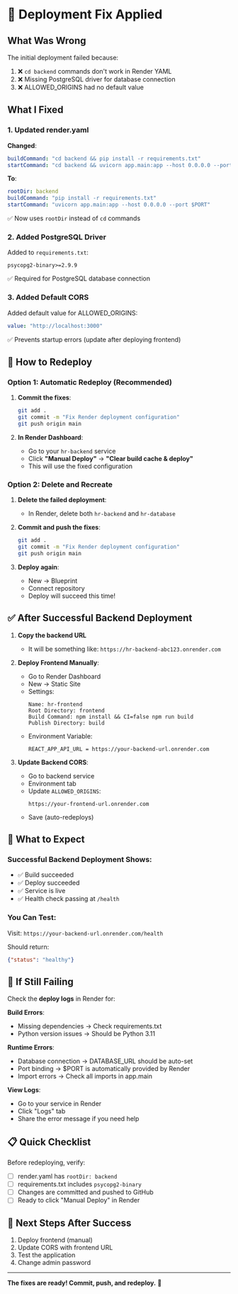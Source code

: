 # 🔧 Deployment Fix Applied

## What Was Wrong

The initial deployment failed because:
1. ❌ `cd backend` commands don't work in Render YAML
2. ❌ Missing PostgreSQL driver for database connection
3. ❌ ALLOWED_ORIGINS had no default value

## What I Fixed

### 1. Updated render.yaml
**Changed**:
```yaml
buildCommand: "cd backend && pip install -r requirements.txt"
startCommand: "cd backend && uvicorn app.main:app --host 0.0.0.0 --port $PORT"
```

**To**:
```yaml
rootDir: backend
buildCommand: "pip install -r requirements.txt"
startCommand: "uvicorn app.main:app --host 0.0.0.0 --port $PORT"
```

✅ Now uses `rootDir` instead of `cd` commands

### 2. Added PostgreSQL Driver
Added to `requirements.txt`:
```
psycopg2-binary>=2.9.9
```

✅ Required for PostgreSQL database connection

### 3. Added Default CORS
Added default value for ALLOWED_ORIGINS:
```yaml
value: "http://localhost:3000"
```

✅ Prevents startup errors (update after deploying frontend)

## 🚀 How to Redeploy

### Option 1: Automatic Redeploy (Recommended)

1. **Commit the fixes**:
   ```bash
   git add .
   git commit -m "Fix Render deployment configuration"
   git push origin main
   ```

2. **In Render Dashboard**:
   - Go to your `hr-backend` service
   - Click **"Manual Deploy"** → **"Clear build cache & deploy"**
   - This will use the fixed configuration

### Option 2: Delete and Recreate

1. **Delete the failed deployment**:
   - In Render, delete both `hr-backend` and `hr-database`

2. **Commit and push the fixes**:
   ```bash
   git add .
   git commit -m "Fix Render deployment configuration"
   git push origin main
   ```

3. **Deploy again**:
   - New → Blueprint
   - Connect repository
   - Deploy will succeed this time!

## ✅ After Successful Backend Deployment

1. **Copy the backend URL**
   - It will be something like: `https://hr-backend-abc123.onrender.com`

2. **Deploy Frontend Manually**:
   - Go to Render Dashboard
   - New → Static Site
   - Settings:
     ```
     Name: hr-frontend
     Root Directory: frontend
     Build Command: npm install && CI=false npm run build
     Publish Directory: build
     ```
   - Environment Variable:
     ```
     REACT_APP_API_URL = https://your-backend-url.onrender.com
     ```

3. **Update Backend CORS**:
   - Go to backend service
   - Environment tab
   - Update `ALLOWED_ORIGINS`:
     ```
     https://your-frontend-url.onrender.com
     ```
   - Save (auto-redeploys)

## 🎯 What to Expect

### Successful Backend Deployment Shows:
- ✅ Build succeeded
- ✅ Deploy succeeded
- ✅ Service is live
- ✅ Health check passing at `/health`

### You Can Test:
Visit: `https://your-backend-url.onrender.com/health`

Should return:
```json
{"status": "healthy"}
```

## 🐛 If Still Failing

Check the **deploy logs** in Render for:

**Build Errors**:
- Missing dependencies → Check requirements.txt
- Python version issues → Should be Python 3.11

**Runtime Errors**:
- Database connection → DATABASE_URL should be auto-set
- Port binding → $PORT is automatically provided by Render
- Import errors → Check all imports in app.main

**View Logs**:
- Go to your service in Render
- Click "Logs" tab
- Share the error message if you need help

## 📋 Quick Checklist

Before redeploying, verify:
- [ ] render.yaml has `rootDir: backend`
- [ ] requirements.txt includes `psycopg2-binary`
- [ ] Changes are committed and pushed to GitHub
- [ ] Ready to click "Manual Deploy" in Render

## 🎉 Next Steps After Success

1. Deploy frontend (manual)
2. Update CORS with frontend URL
3. Test the application
4. Change admin password

---

**The fixes are ready! Commit, push, and redeploy.** 🚀

